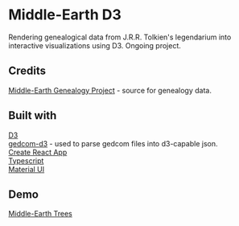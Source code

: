 # Middle-Earth D3

Rendering genealogical data from J.R.R. Tolkien's legendarium into interactive visualizations using D3. Ongoing project.

## Credits

[Middle-Earth Genealogy Project](https://github.com/RobSis/middle-earth-genealogy-project) - source for genealogy data. <br />

## Built with

[D3](https://github.com/d3/d3) <br />
[gedcom-d3](https://www.npmjs.com/package/gedcom-d3) - used to parse gedcom files into d3-capable json. <br />
[Create React App](https://github.com/facebook/create-react-app) <br />
[Typescript](https://www.typescriptlang.org/) <br />
[Material UI](https://material-ui.com/) <br />

## Demo

[Middle-Earth Trees](https://middle-earth-trees.netlify.app)


